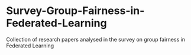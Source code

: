 # Survey-Group-Fairness-in-Federated-Learning
Collection of research papers analysed in the survey on group fairness in Federated Learning
